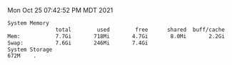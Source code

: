 Mon Oct 25 07:42:52 PM MDT 2021
```bash
System Memory
               total        used        free      shared  buff/cache   available
Mem:           7.7Gi       718Mi       4.7Gi       8.0Mi       2.2Gi       6.6Gi
Swap:          7.6Gi       246Mi       7.4Gi
System Storage
672M	.
```
